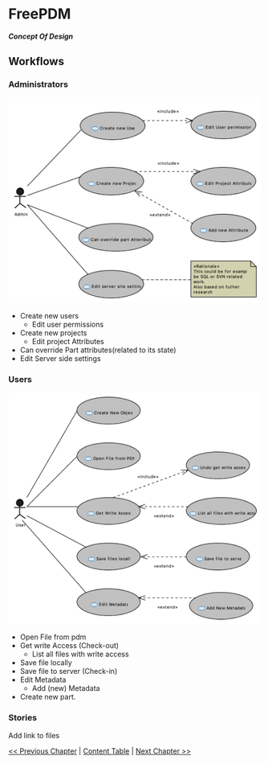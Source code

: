 # FreePDM
***Concept Of Design***

## Workflows

### Administrators

![Usecase Diagram users](ConceptOfDesign/FreePDM_CoD-Figures/UC_Admin.png)

- Create new users
  - Edit user permissions
- Create new projects
  - Edit project Attributes
- Can override Part attributes(related to its state)
- Edit Server side settings

### Users

![Usecase Diagram users](ConceptOfDesign/FreePDM_CoD-Figures/UC_User.png)

- Open File from pdm
- Get write Access (Check-out)
  - List all files with write access
- Save file locally
- Save file to server (Check-in)
- Edit Metadata
  - Add (new) Metadata
- Create new part.

### Stories

Add link to files


[<< Previous Chapter](FreePDM_RequestedInformation.md) | [Content Table](FreePDM_CoD.md) | [Next Chapter >>](FreePDM_DesignDecisions.md)
